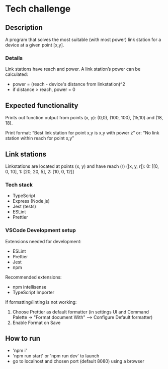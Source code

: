 # Tech challenge

## Description

A program that solves the most suitable (with most power) link station for a device at a given point [x,y].

### Details

Link stations have reach and power. A link station’s power can be calculated:

- power = (reach - device's distance from linkstation)^2
- if distance > reach, power = 0

## Expected functionality

Prints out function output from points (x, y): (0,0), (100, 100), (15,10) and (18, 18).

Print format:
“Best link station for point x,y is x,y with power z”
or: “No link station within reach for point x,y”

## Link stations

Linkstations are located at points (x, y) and have reach (r) ([x, y, r]):
0: [[0, 0, 10],
1: [20, 20, 5],
2: [10, 0, 12]]

### Tech stack

- TypeScript
- Express (Node.js)
- Jest (tests)
- ESLint
- Prettier

### VSCode Development setup

Extensions needed for development:

- ESLint
- Prettier
- Jest
- npm

Recommended extensions:

- npm intellisense
- TypeScript Importer

If formatting/linting is not working:

1. Choose Prettier as default formatter (in settings UI and Command Palette -> "Format document With" --> Configure Default formatter)
2. Enable Format on Save

## How to run

- 'npm i'
- 'npm run start' or 'npm run dev' to launch
- go to localhost and chosen port (default 8080) using a browser

